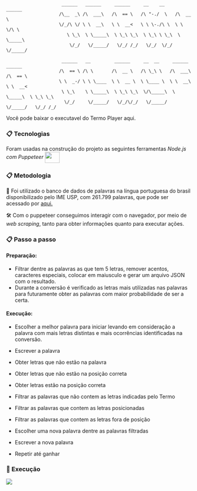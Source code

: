                          ______   ______     ______     __    __     ______             
                        /\__  _\ /\  ___\   /\  == \   /\ "-./  \   /\  __ \            
                        \/_/\ \/ \ \  __\   \ \  __<   \ \ \-./\ \  \ \ \/\ \           
                           \ \_\  \ \_____\  \ \_\ \_\  \ \_\ \ \_\  \ \_____\          
                            \/_/   \/_____/   \/_/ /_/   \/_/  \/_/   \/_____/          
                                                                   
                         ______   __         ______     __  __     ______     ______    
                        /\  == \ /\ \       /\  __ \   /\ \_\ \   /\  ___\   /\  == \   
                        \ \  _-/ \ \ \____  \ \  __ \  \ \____ \  \ \  __\   \ \  __<   
                         \ \_\    \ \_____\  \ \_\ \_\  \/\_____\  \ \_____\  \ \_\ \_\ 
                          \/_/     \/_____/   \/_/\/_/   \/_____/   \/_____/   \/_/ /_/ 
                                                                               
                                                                               
																																							 
Você pode baixar o executavel do Termo Player aqui.

### 📋 Tecnologias

Foram usadas na construção do projeto as seguintes ferramentas *Node.js com Puppeteer*
<img align="center" height="30" width="40" src="https://cdn.jsdelivr.net/gh/devicons/devicon/icons/nodejs/nodejs-original.svg" />

### 📋 Metodologia

🎲 Foi utilizado o banco de dados de palavras na língua portuguesa do brasil disponibilizado pelo IME USP, com 261.799 palavras, que pode ser acessado por <a href="https://www.ime.usp.br/~pf/dicios/index.html"> aqui. </a>

🛠 Com o puppeteer conseguimos interagir com o navegador, por meio de *web scraping*, tanto para obter informações quanto para executar ações.

### 📋 Passo a passo
#### Preparação:
- Filtrar dentre as palavras as que tem 5 letras, remover acentos, caracteres especiais, colocar em maiusculo e gerar um arquivo JSON com o resultado.
- Durante a conversão é verificado as letras mais utilizadas nas palavras para futuramente obter as palavras com maior probabilidade de ser a certa.

#### Execução: 
- Escolher a melhor palavra para iniciar levando em consideração a palavra com mais letras distintas e mais ocorrências identificadas na conversão. 
- Escrever a palavra

- Obter letras que não estão na palavra 
- Obter letras que não estão na posição correta
- Obter letras estão na posição correta

- Filtrar as palavras que não contem as letras indicadas pelo Termo
- Filtrar as palavras que contem as letras posicionadas
- Filtrar as palavras que contem as letras fora de posição

- Escolher uma nova palavra dentre as palavras filtradas
- Escrever a nova palavra

- Repetir até ganhar

### 🚀 Execução
<img src="https://s10.gifyu.com/images/2022-04-22-09-50-39.gif">
